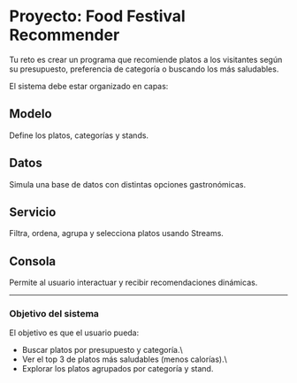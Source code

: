 # Proyecto: Food Festival Recommender

Tu reto es crear un programa que recomiende platos a los visitantes
según su presupuesto, preferencia de categoría o buscando los más
saludables.

El sistema debe estar organizado en capas:

## Modelo

Define los platos, categorías y stands.

## Datos

Simula una base de datos con distintas opciones gastronómicas.

## Servicio

Filtra, ordena, agrupa y selecciona platos usando Streams.

## Consola

Permite al usuario interactuar y recibir recomendaciones dinámicas.

------------------------------------------------------------------------

### Objetivo del sistema

El objetivo es que el usuario pueda:

-   Buscar platos por presupuesto y categoría.\
-   Ver el top 3 de platos más saludables (menos calorías).\
-   Explorar los platos agrupados por categoría y stand.
